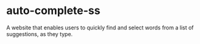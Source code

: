 # auto-complete-ss
A website that enables users to quickly find and select words from a list of suggestions, as they type.
